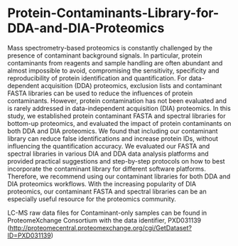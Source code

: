 # Protein-Contaminants-Library-for-DDA-and-DIA-Proteomics

Mass spectrometry-based proteomics is constantly challenged by the presence of contaminant background signals. In particular, protein contaminants from reagents and sample handling are often abundant and almost impossible to avoid, compromising the sensitivity, specificity and reproducibility of protein identification and quantification. For data-dependent acquisition (DDA) proteomics, exclusion lists and contaminant FASTA libraries can be used to reduce the influences of protein contaminants. However, protein contamination has not been evaluated and is rarely addressed in data-independent acquisition (DIA) proteomics. In this study, we established protein contaminant FASTA and spectral libraries for bottom-up proteomics, and evaluated the impact of protein contaminants on both DDA and DIA proteomics. We found that including our contaminant library can reduce false identifications and increase protein IDs, without influencing the quantification accuracy. We evaluated our FASTA and spectral libraries in various DIA and DDA data analysis platforms and provided practical suggestions and step-by-step protocols on how to best incorporate the contaminant library for different software platforms. Therefore, we recommend using our contaminant libraries for both DDA and DIA proteomics workflows. With the increasing popularity of DIA proteomics, our contaminant FASTA and spectral libraries can be an especially useful resource for the proteomics community.

LC-MS raw data files for Contaminant-only samples can be found in ProteomeXchange Consortium with the data identifier, PXD031139 (http://proteomecentral.proteomexchange.org/cgi/GetDataset?ID=PXD031139)

